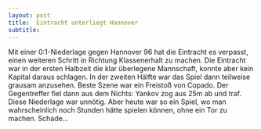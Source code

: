 ```yaml
---
layout: post
title:  Eintracht unterliegt Hannover
subtitle:  
---
```


Mit einer 0:1-Niederlage gegen Hannover 96 hat die Eintracht es verpasst, einen weiteren Schritt in Richtung Klassenerhalt zu machen. Die Eintracht war in der ersten Halbzeit die klar überlegene Mannschaft, konnte aber kein Kapital daraus schlagen. In der zweiten Hälfte war das Spiel dann teilweise grausam anzusehen. Beste Szene war ein Freistoß von Copado. Der Gegentreffer fiel dann aus dem Nichts: Yankov zog aus 25m ab und traf. Diese Niederlage war unnötig. Aber heute war so ein Spiel, wo man wahrscheinlich noch Stunden hätte spielen können, ohne ein Tor zu machen. Schade...


